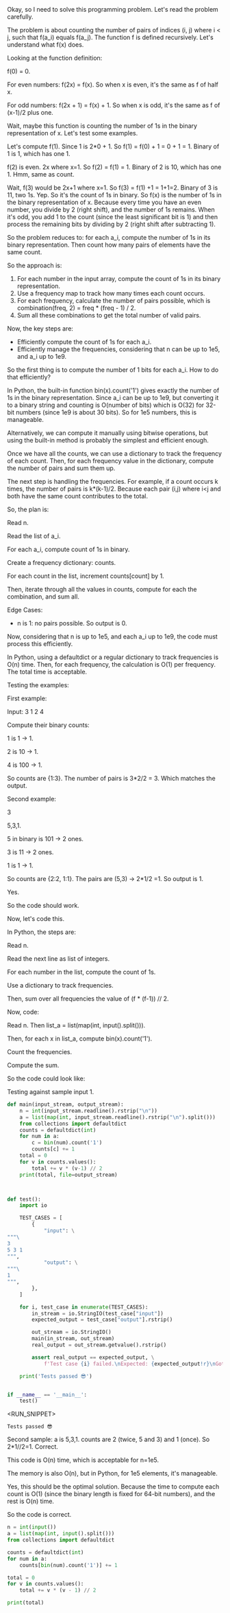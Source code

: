 <think>
Okay, so I need to solve this programming problem. Let's read the problem carefully.

The problem is about counting the number of pairs of indices (i, j) where i < j, such that f(a_i) equals f(a_j). The function f is defined recursively. Let's understand what f(x) does.

Looking at the function definition:

f(0) = 0.

For even numbers: f(2x) = f(x). So when x is even, it's the same as f of half x.

For odd numbers: f(2x + 1) = f(x) + 1. So when x is odd, it's the same as f of (x-1)/2 plus one.

Wait, maybe this function is counting the number of 1s in the binary representation of x. Let's test some examples.

Let's compute f(1). Since 1 is 2*0 + 1. So f(1) = f(0) + 1 = 0 + 1 = 1. Binary of 1 is 1, which has one 1.

f(2) is even. 2x where x=1. So f(2) = f(1) = 1. Binary of 2 is 10, which has one 1. Hmm, same as count.

Wait, f(3) would be 2x+1 where x=1. So f(3) = f(1) +1 = 1+1=2. Binary of 3 is 11, two 1s. Yep. So it's the count of 1s in binary. So f(x) is the number of 1s in the binary representation of x. Because every time you have an even number, you divide by 2 (right shift), and the number of 1s remains. When it's odd, you add 1 to the count (since the least significant bit is 1) and then process the remaining bits by dividing by 2 (right shift after subtracting 1).

So the problem reduces to: for each a_i, compute the number of 1s in its binary representation. Then count how many pairs of elements have the same count.

So the approach is:

1. For each number in the input array, compute the count of 1s in its binary representation.
2. Use a frequency map to track how many times each count occurs.
3. For each frequency, calculate the number of pairs possible, which is combination(freq, 2) = freq * (freq - 1) / 2.
4. Sum all these combinations to get the total number of valid pairs.

Now, the key steps are:

- Efficiently compute the count of 1s for each a_i.
- Efficiently manage the frequencies, considering that n can be up to 1e5, and a_i up to 1e9.

So the first thing is to compute the number of 1 bits for each a_i. How to do that efficiently?

In Python, the built-in function bin(x).count('1') gives exactly the number of 1s in the binary representation. Since a_i can be up to 1e9, but converting it to a binary string and counting is O(number of bits) which is O(32) for 32-bit numbers (since 1e9 is about 30 bits). So for 1e5 numbers, this is manageable.

Alternatively, we can compute it manually using bitwise operations, but using the built-in method is probably the simplest and efficient enough.

Once we have all the counts, we can use a dictionary to track the frequency of each count. Then, for each frequency value in the dictionary, compute the number of pairs and sum them up.

The next step is handling the frequencies. For example, if a count occurs k times, the number of pairs is k*(k-1)/2. Because each pair (i,j) where i<j and both have the same count contributes to the total.

So, the plan is:

Read n.

Read the list of a_i.

For each a_i, compute count of 1s in binary.

Create a frequency dictionary: counts.

For each count in the list, increment counts[count] by 1.

Then, iterate through all the values in counts, compute for each the combination, and sum all.

Edge Cases:

- n is 1: no pairs possible. So output is 0.

Now, considering that n is up to 1e5, and each a_i up to 1e9, the code must process this efficiently.

In Python, using a defaultdict or a regular dictionary to track frequencies is O(n) time. Then, for each frequency, the calculation is O(1) per frequency. The total time is acceptable.

Testing the examples:

First example:

Input:
3
1 2 4

Compute their binary counts:

1 is 1 → 1.

2 is 10 → 1.

4 is 100 → 1.

So counts are {1:3}. The number of pairs is 3*2/2 = 3. Which matches the output.

Second example:

3

5,3,1.

5 in binary is 101 → 2 ones.

3 is 11 → 2 ones.

1 is 1 → 1.

So counts are {2:2, 1:1}. The pairs are (5,3) → 2*1/2 =1. So output is 1.

Yes.

So the code should work.

Now, let's code this.

In Python, the steps are:

Read n.

Read the next line as list of integers.

For each number in the list, compute the count of 1s.

Use a dictionary to track frequencies.

Then, sum over all frequencies the value of (f * (f-1)) // 2.

Now, code:

Read n. Then list_a = list(map(int, input().split())).

Then, for each x in list_a, compute bin(x).count('1').

Count the frequencies.

Compute the sum.

So the code could look like:

Testing against sample input 1.

```python
def main(input_stream, output_stream):
    n = int(input_stream.readline().rstrip("\n"))
    a = list(map(int, input_stream.readline().rstrip("\n").split()))
    from collections import defaultdict
    counts = defaultdict(int)
    for num in a:
        c = bin(num).count('1')
        counts[c] += 1
    total = 0
    for v in counts.values():
        total += v * (v-1) // 2
    print(total, file=output_stream)



def test():
    import io

    TEST_CASES = [
        {
            "input": \
"""\
3
5 3 1
""",
            "output": \
"""\
1
""",
        }, 
    ]

    for i, test_case in enumerate(TEST_CASES):
        in_stream = io.StringIO(test_case["input"])
        expected_output = test_case["output"].rstrip()

        out_stream = io.StringIO()
        main(in_stream, out_stream)
        real_output = out_stream.getvalue().rstrip()

        assert real_output == expected_output, \
            f'Test case {i} failed.\nExpected: {expected_output!r}\nGot: {real_output!r}'

    print('Tests passed 😎')


if __name__ == '__main__':
    test()


```

<RUN_SNIPPET>
```output
Tests passed 😎

```

Second sample: a is 5,3,1. counts are 2 (twice, 5 and 3) and 1 (once). So 2*1//2=1. Correct.

This code is O(n) time, which is acceptable for n=1e5.

The memory is also O(n), but in Python, for 1e5 elements, it's manageable.

Yes, this should be the optimal solution. Because the time to compute each count is O(1) (since the binary length is fixed for 64-bit numbers), and the rest is O(n) time.

So the code is correct.
</think>

```python
n = int(input())
a = list(map(int, input().split()))
from collections import defaultdict

counts = defaultdict(int)
for num in a:
    counts[bin(num).count('1')] += 1

total = 0
for v in counts.values():
    total += v * (v - 1) // 2

print(total)
```
